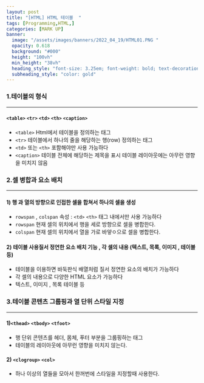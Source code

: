 ```yaml
---
layout: post
title: "[HTML] HTML 테이블  " 
tags: [Programming,HTML,]
categories: [MARK UP]
banner:
  image: "/assets/images/banners/2022_04_19/HTML01.PNG "
  opacity: 0.618
  background: "#000"
  height: "100vh"
  min_height: "38vh"
  heading_style: "font-size: 3.25em; font-weight: bold; text-decoration: underline"
  subheading_style: "color: gold"
---
```


### 1.테이블의 형식
***

#### `<table>` `<tr>` `<td>` `<th>` `<caption>`
- `<table>` Html에서 테이블을 정의하는 태그
- `<tr>` 테이블에서 하나의 줄을 해당하는 행(row) 정의하는 태그 
- `<td>` 또는 `<th>`  포함해야만 사용 가능하다
- `<caption>` 테이블 전체에 해당하는 제목을 표시 테이블 레이아웃에는 아무런 영향을 미치지 않음 


### 2.셀 병합과 요소 배치 

***


#### 1) 행 과 열의 방향으로 인접한 셀을 합쳐서 하나의 셀을 생성
- `rowspan` , `colspan` 속성 : `<td>` `<th>` 태그 내에서만 사용 가능하다 
- `rowspan` 현재 셀의 위치에서 행을 세로 방향으로 셀을 병합한다.
- `colspan` 현재 셀의 위치에서 열을 가로 바얗ㅇ으로 셀을 병합한다.

#### 2) 테이블 사용질서 정연한 요소 배치 기능 , 각 셀의 내용 (텍스트, 목록, 이미지 , 테이블 등)
- 테이블을 이용하면 바둑판식 배열처럼 질서 정연한 요소의 배치가 가능하다
- 각 셀의 내용으로 다양한 HTML 요소가 가능하다
- 텍스트, 이미지 , 목록 테이블 등


### 3.테이블 콘텐츠 그룹핑과 열 단위 스타일 지정
***

#### 1)`<thead>` `<tbody>` `<tfoot>`
- 행 단위 콘텐츠를 헤더, 몸체, 푸터 부분을 그룹핑하는 태그 
- 테이블의 레이아웃에 아무런 영향을 미치지 않는다.


#### 2) `<clogroup>` `<col>`
- 하나 이상의 열들을 모아서 한꺼번에 스타일을 지정할때 사용한다.